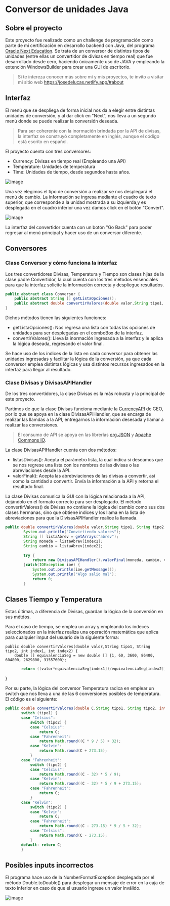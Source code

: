 # Conversor de unidades Java
## Sobre el proyecto
Este proyecto fue realizado como un challenge de programación como parte de mi certificación en desarrollo backend con Java, del programa [Oracle Next Education](https://www.oracle.com/mx/education/oracle-next-education/). Se trata de un conversor de distintos tipos de unidades (entre ellas un convertidor de divisas en tiempo real) que fue desarrollado desde cero, haciendo únicamente uso de JAVA y empleando la extención WindowsBuilder para crear una GUI de escritorio.
>Si te intereza conocer más sobre mí y mis proyectos, te invito a visitar mi sitio web https://josedelucas.netlify.app/#about



## Interfaz
El menú que se despliega de forma inicial nos da a elegir entre distintas unidades de conversión, y al dar click en "Next", nos lleva a un segundo menú donde se puede realizar la conversión deseada.

>Para ser coherente con la inormación brindada por la API de divisas, la interfaz se construyó completamente en inglés, aunque el código está escrito en español.

El proyecto cuenta con tres conversores:
- Currency: Divisas en tiempo real (Empleando una API)
- Temperature: Unidades de temperatura
- Time: Unidades de tiempo, desde segundos hasta años.

![image](https://user-images.githubusercontent.com/121602508/225802794-9bf66948-564d-45de-9d50-f1d327dfd41b.png)

Una vez elegimos el tipo de conversión a realizar se nos desplegará el menú de cambio. La información se ingresa mediante el cuadro de texto superior, que corresponde a la unidad mostrada a su izquierda,y es desplegada en el cuadro inferior una vez damos click en el botón "Convert".

![image](https://user-images.githubusercontent.com/121602508/225803245-dc8241a8-3207-4d40-beda-036c058fb699.png)

La interfaz del convertidor cuenta con un botón "Go Back" para poder regresar al menú principal y hacer uso de un conversor diferente.

## Conversores


### Clase Conversor y cómo funciona la interfaz
Los tres convertidores Divisas, Temperatura y Tiempo son clases hijas de la clase padre Convertidor, la cual cuenta con los tres métodos ensenciales para que la interfaz solicite la información correcta y despliegue resultados. 

``` java
public abstract class Conversor {
	public abstract String [] getListaOpciones();
	public abstract double convertirValores(double valor,String tipo1, String tipo2, int index1, int index2);
}
```

Dichos métodos tienen las siguientes funciones:
- getListaOpciones(): Nos regresa una lista con todas las opciones de unidades para ser desplegadas en el comboBox de la interfaz.
- convertirValores(): Lleva la inormación ingresada a la interfaz y le aplica la lógica deseada, regresando el valor final.

Se hace uso de los índices de la lista en cada conversor para obtener las unidades ingresadas y facilitar la lógica de la conversión, ya que cada conversor emplea distintas lógicas y usa distintos recursos ingresados en la interfaz para llegar al resultado.


### Clase Divisas y DivisasAPIHandler
De los tres convertidores, la clase Divisas es la más robusta y la principal de este proyecto. 

Partimos de que la clase Divisas funciona mediante la [CurrencyAPI](https://currency.getgeoapi.com/) de GEO, por lo que se apoya en la clase DivisasAPIHandler, que se encarga de realizar las llamdas a la API, entregarnos la información desesada y llamar a realizar las conversiones.


>El consumo de API se apoya en las librerías [org.JSON](https://mvnrepository.com/artifact/org.json/json) y [Apache Commons IO](https://commons.apache.org/proper/commons-io/).


La clase DivisasAPIHandler cuenta con dos métodos:

- listasDivisas(): Acepta el parámetro lista, la cual indica si deseamos que se nos regrese una lista con los nombres de las divisas o las abreviaciones desde la API.
- valorFinal(): Acepta las abrebviaciones de las divisas a convertir, así como la cantidad a convertir. Envía la información a la API y retorna el resultado final.


La clase Divisas comunica la GUI con la lógica relacionada a la API, dejándolo en el formato correcto para ser desplegado. El método convertirValores() de Divisas no contiene la lógica del cambio como sus dos clases hermanas, sino que obtiene indices y los llama en la lista de abreviaciones para que la DivisasAPIHandler realice la llamada.


``` java
public double convertirValores(double valor,String tipo1, String tipo2, int index1, int index2) {
		System.out.println("Convirtiendo valores");
		String [] listaAbrev = getArrays("abrev");
		String moneda = listaAbrev[index1];
		String cambio = listaAbrev[index2];
		
		try {
			return new DivisasAPIHandler().valorFinal(moneda, cambio, valor);
		}catch(IOException ioe) {
			System.out.println(ioe.getMessage());
			System.out.println("Algo salio mal");
			return 0;
		}
 ```
 
 ## Clases Tiempo y Temperatura
 Estas últimas, a diferencia de Divisas, guardan la lógica de la conversión en sus métdos.
 
Para el caso de tiempo, se emplea un array y empleando los índeces seleccionados en la interfaz realiza una operación matemática que aplica para cualquier imput del usuario de la siguiente forma:


	public double convertirValores(double valor,String tipo1, String tipo2, int index1, int index2) {			
		double [] equivalenciaSeg = new double [] {1, 60, 3600, 86400, 604800, 2629800, 31557600};
 ``` java
		return ((valor*equivalenciaSeg[index1])/equivalenciaSeg[index2]);	
 ```	
 }

Por su parte, la lógica del conversor Temperatura radica en emplear un switch que nos lleva a una de las 6 conversiones posibles de temperatura. El código es el siguiente:

 ``` java
public double convertirValores(double C,String tipo1, String tipo2, int index1, int index2) {
		switch (tipo1) {
		case "Celsius":
			switch (tipo2) {
			case "Celsius":
				return C;
			case "Fahrenheit":
				return Math.round((C * 9 / 5) + 32);
			case "Kelvin":
				return Math.round(C + 273.15);
			}
		case "Fahrenheit":
			switch (tipo2) {
			case "Celcius":
				return Math.round((C - 32) * 5 / 9);
			case "Kelvin":
				return Math.round((C - 32) * 5 / 9 + 273.15);
			case "Fahrenheit":
				return C;
			}
		case "Kelvin":
			switch (tipo2) {
			case "Kelvin":
				return C;
			case "Fahrenheit":
				return Math.round((C - 273.15) * 9 / 5 + 32);
			case "Celsius":
				return Math.round(C - 273.15);
			}
		default: return C;
		}
 ```	
 
 ## Posibles inputs incorrectos
 El programa hace uso de la NumberFormatException desplegada por el método Double.toDouble() para desplegar un mensaje de error en la caja de texto inferior en caso de que el usuario ingrese un valor inválido.
 
 ![image](https://user-images.githubusercontent.com/121602508/225809491-20360b20-707b-446b-bab6-1280e45d4140.png)

 ##
 
 
 
